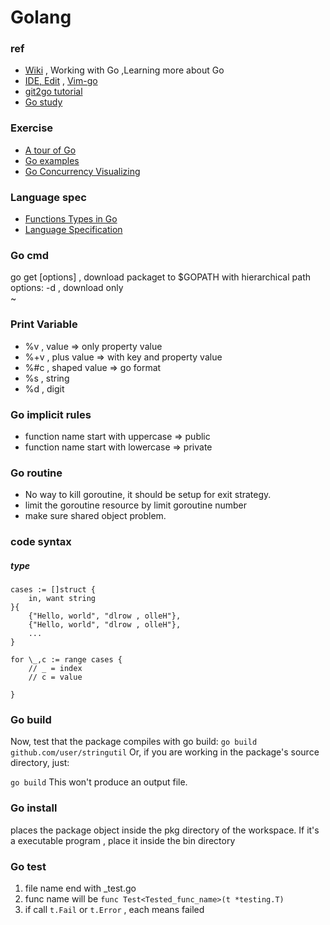 # Golang

### ref
- [Wiki](https://github.com/golang/go/wiki) , Working with Go ,Learning more about Go
- [IDE, Edit](https://github.com/golang/go/wiki/IDEsAndTextEditorPlugins) , [Vim-go](https://github.com/fatih/vim-go)
- [git2go tutorial](https://blog.gopheracademy.com/advent-2014/git2go-tutorial/)
- [Go study](go/)

### Exercise
- [A tour of Go](https://tour.golang.org/welcome/1)
- [Go examples](https://gobyexample.com/)
- [Go Concurrency Visualizing](http://divan.github.io/posts/go_concurrency_visualize/)


### Language spec
- [Functions Types in Go](http://jordanorelli.com/post/42369331748/function-types-in-go-golang)
- [Language Specification](https://golang.org/ref/spec)






### Go cmd
go get [options] <package> , download packaget to $GOPATH with hierarchical path
    options:
            -d , download only                                                               
            ~                                   

### Print Variable

- %v , value => only property value
- %+v , plus value => with key and property value
- %#c , shaped value => go format
- %s , string
- %d , digit

### Go implicit rules 

- function name start with uppercase => public
- function name start with lowercase => private

### Go routine
- No way to kill goroutine, it should be setup for exit strategy.
- limit the goroutine resource by limit goroutine number
- make sure shared object problem.



### code syntax

##### type
```
cases := []struct { 
    in, want string    
}{
    {"Hello, world", "dlrow , olleH"},
    {"Hello, world", "dlrow , olleH"},
    ...
}
```



```
for \_,c := range cases {
    // _ = index    
    // c = value
    
}
```

### Go build
Now, test that the package compiles with go build:
`go build github.com/user/stringutil`
Or, if you are working in the package's source directory, just:

`go build`
This won't produce an output file.

### Go install
places the package object inside the pkg directory of the workspace.
If it's a executable program , place it inside the bin directory


### Go test
1. file name end with \_test.go
2. func name will be `func Test<Tested_func_name>(t *testing.T)`
3. if call `t.Fail` or `t.Error` , each means failed
